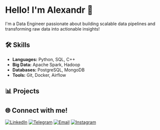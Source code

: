 # Hello! I'm Alexandr 👋

I'm a Data Engineer passionate about building scalable data pipelines and transforming raw data into actionable insights!

## 🛠 Skills

- **Languages:** Python, SQL, C++
- **Big Data:** Apache Spark, Hadoop
- **Databases:** PostgreSQL, MongoDB
- **Tools:** Git, Docker, Airflow

## 📊 Projects



## 🌐 Connect with me!

[![LinkedIn](https://img.shields.io/badge/LinkedIn-%20-%230077B5?style=for-the-badge&logo=linkedin&logoColor=white)](https://www.linkedin.com/in/yourusername/)
[![Telegram](https://img.shields.io/badge/Telegram-%20-%0088CC?style=flat-square&logo=telegram&logoColor=white)](https://t.me/hayth4m/)
[![Email](https://img.shields.io/badge/Email-%20-%23D14836?style=for-the-badge&logo=gmail&logoColor=white)](mailto:alexbro2004@gmail.com)
[![Instagram](https://img.shields.io/badge/Instagram-%20-%23C32AA3?style=for-the-badge&logo=instagram&logoColor=white)](https://www.instagram.com/YourInstagramUsername/)

